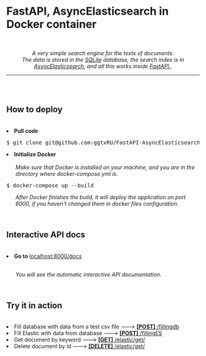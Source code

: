 <h1> FastAPI, AsyncElasticsearch in Docker container</h1><br>
<p align="center">
  <em>A very simple search engine for the texts of documents.</em><br>
  <em>The data is stored in the <a href="https://fastapi.tiangolo.com/tutorial/sql-databases/" rel="nofollow">SQLite</a> database, the search index is in <a href="https://elasticsearch-py.readthedocs.io/en/7.10.0/async.html" rel="nofollow">AsyncElasticsearch</a>, and all this works inside <a href="https://fastapi.tiangolo.com/" rel="nofollow">FastAPI.</a></em>.
</p>
<hr data-sourcepos="22:1-23:0"><br><br>
<h2>How to deploy</h2><br>
<li>
  <strong>Pull code</strong>
<pre>$ git clone git@github.com:ggtxRU/FastAPI-AsyncElasticsearch-Docker.git</pre>
</li>
<li>
  <strong>Initialize Docker</strong><br><br>
  <ul><em>Make sure that Docker is installed on your machine, and you are in the directory where docker-compose.yml is.</em></ul>
<pre>$ docker-compose up --build</pre>
  <ul><em>After Docker finishes the build, it will deploy the application on port 8000, if you haven't changed them in docker files configuration.</em></ul>
</li><br>
<h2>Interactive API docs</h2><br>
<li><strong>Go to</strong> <a href="http://localhost:8000/docs" rel="nofollow">localhost:8000/docs</a></li><br>
<ul><em>You will see the automatic interactive API documentation.</em></ul><br>

<h2>Try it in action</h2><br>
<li>Fill database with data from a test csv file ---> <a href="http://localhost:8000/docs#/DB/fillingdb_fillingdb_post"><strong>[POST]</strong> /fillingdb</a></li>
<li>Fill Elastic with data from database ---> <a href="http://localhost:8000/docs#/Elasticsearch/filling_fillingES_post"><strong>[POST]</strong> /fillingES</a></li>
<li>Get document by keyword ---> <a href="http://localhost:8000/docs#/Elasticsearch/get_elastic_get__get"><strong>[GET]</strong> /elastic/get/</a></li>
<li>Delete document by id ---> <a href="http://localhost:8000/docs#/Delete%20from%20ES%20%26%20DB/delete_delete__id__delete"><strong>[DELETE]</strong> /elastic/get/</a></li>
